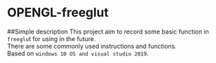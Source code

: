 # OPENGL-freeglut
##Simple description
    This project aim to record some basic function in `freeglu`t for using in the future.<br>
    There are some commonly used instructions and functions.<br>
    Based on `windows 10 OS and visual studio 2019`.<br>
